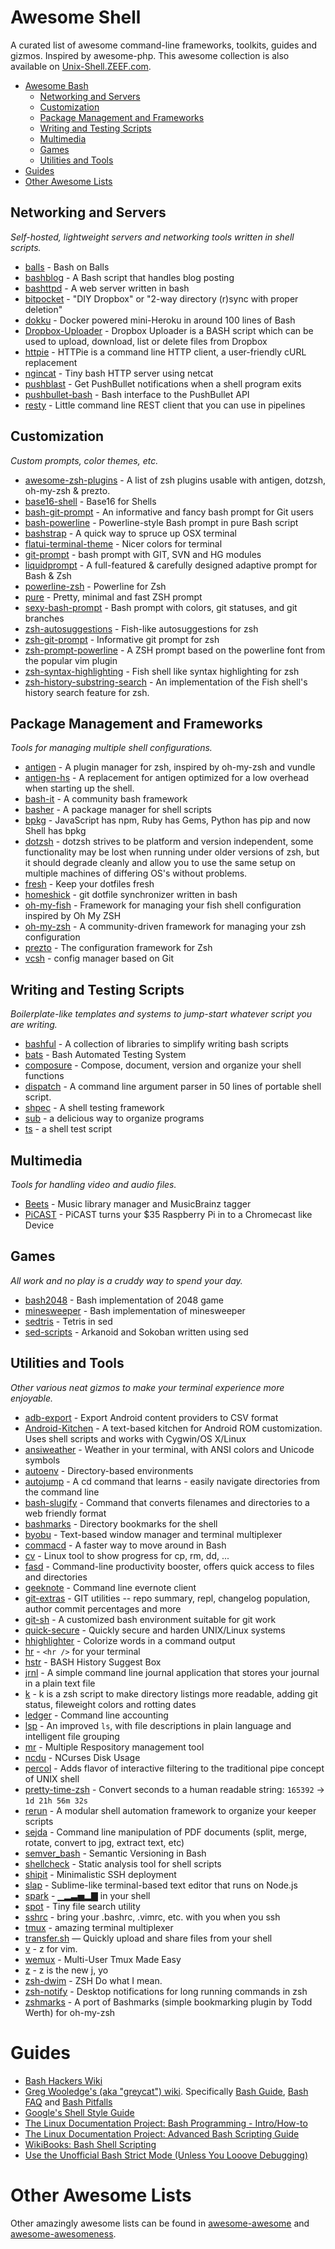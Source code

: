 # Awesome Shell
A curated list of awesome command-line frameworks, toolkits, guides and gizmos. Inspired by awesome-php. This awesome collection is also available on [Unix-Shell.ZEEF.com](https://unix-shell.zeef.com/caleb.xu).
- [Awesome Bash](#awesome-bash)
	- [Networking and Servers](#networking-and-servers)
	- [Customization](#customization)
	- [Package Management and Frameworks](#package-management-and-frameworks)
	- [Writing and Testing Scripts](#writing-and-testing-scripts)
	- [Multimedia](#multimedia)
	- [Games](#games)
	- [Utilities and Tools](#utilities-and-tools)
- [Guides](#guides)
- [Other Awesome Lists](#other-awesome-lists)

## Networking and Servers

*Self-hosted, lightweight servers and networking tools written in shell scripts.*

* [balls](https://github.com/jneen/balls) - Bash on Balls
* [bashblog](https://github.com/cfenollosa/bashblog) - A Bash script that handles blog posting
* [bashttpd](https://github.com/avleen/bashttpd) - A web server written in bash
* [bitpocket](https://github.com/sickill/bitpocket) - "DIY Dropbox" or "2-way directory (r)sync with proper deletion"
* [dokku](https://github.com/progrium/dokku) - Docker powered mini-Heroku in around 100 lines of Bash
* [Dropbox-Uploader](https://github.com/andreafabrizi/Dropbox-Uploader) - Dropbox Uploader is a BASH script which can be used to upload, download, list or delete files from Dropbox
* [httpie](https://github.com/jakubroztocil/httpie) - HTTPie is a command line HTTP client, a user-friendly cURL replacement
* [ngincat](https://github.com/jaburns/ngincat) - Tiny bash HTTP server using netcat
* [pushblast](https://github.com/alebcay/pushblast) - Get PushBullet notifications when a shell program exits
* [pushbullet-bash](https://github.com/Red5d/pushbullet-bash) - Bash interface to the PushBullet API
* [resty](https://github.com/micha/resty) - Little command line REST client that you can use in pipelines

## Customization

*Custom prompts, color themes, etc.*

* [awesome-zsh-plugins](https://github.com/unixorn/awesome-zsh-plugins) - A list of zsh plugins usable with antigen, dotzsh, oh-my-zsh & prezto.
* [base16-shell](https://github.com/chriskempson/base16-shell) - Base16 for Shells
* [bash-git-prompt](https://github.com/magicmonty/bash-git-prompt) - An informative and fancy bash prompt for Git users
* [bash-powerline](https://github.com/riobard/bash-powerline) - Powerline-style Bash prompt in pure Bash script
* [bashstrap](https://github.com/barryclark/bashstrap) - A quick way to spruce up OSX terminal
* [flatui-terminal-theme](https://dribbble.com/shots/1021755-Flat-UI-Terminal-Theme) - Nicer colors for terminal
* [git-prompt](https://github.com/lvv/git-prompt) - bash prompt with GIT, SVN and HG modules
* [liquidprompt](https://github.com/nojhan/liquidprompt) - A full-featured & carefully designed adaptive prompt for Bash & Zsh
* [powerline-zsh](https://github.com/carlcarl/powerline-zsh) - Powerline for Zsh
* [pure](https://github.com/sindresorhus/pure) - Pretty, minimal and fast ZSH prompt
* [sexy-bash-prompt](https://github.com/twolfson/sexy-bash-prompt) - Bash prompt with colors, git statuses, and git branches
* [zsh-autosuggestions](https://github.com/tarruda/zsh-autosuggestions) - Fish-like autosuggestions for zsh
* [zsh-git-prompt](https://github.com/olivierverdier/zsh-git-prompt) - Informative git prompt for zsh
* [zsh-prompt-powerline](https://github.com/Valodim/zsh-prompt-powerline) - A ZSH prompt based on the powerline font from the popular vim plugin
* [zsh-syntax-highlighting](https://github.com/zsh-users/zsh-syntax-highlighting) - Fish shell like syntax highlighting for zsh
* [zsh-history-substring-search](https://github.com/zsh-users/zsh-history-substring-search) - An implementation of the Fish shell's history search feature for zsh.

## Package Management and Frameworks

*Tools for managing multiple shell configurations.*

* [antigen](https://github.com/zsh-users/antigen) - A plugin manager for zsh, inspired by oh-my-zsh and vundle
* [antigen-hs](https://github.com/Tarrasch/antigen-hs) - A replacement for antigen optimized for a low overhead when starting up the shell.
* [bash-it](https://github.com/revans/bash-it) - A community bash framework
* [basher](https://github.com/basherpm/basher) - A package manager for shell scripts
* [bpkg](http://www.bpkg.io/) - JavaScript has npm, Ruby has Gems, Python has pip and now Shell has bpkg
* [dotzsh](https://github.com/dotphiles/dotzsh) - dotzsh strives to be platform and version independent, some functionality may be lost when running under older versions of zsh, but it should degrade cleanly and allow you to use the same setup on multiple machines of differing OS's without problems.
* [fresh](https://github.com/freshshell/fresh) - Keep your dotfiles fresh
* [homeshick](https://github.com/andsens/homeshick) - git dotfile synchronizer written in bash
* [oh-my-fish](https://github.com/bpinto/oh-my-fish) - Framework for managing your fish shell configuration inspired by Oh My ZSH
* [oh-my-zsh](https://github.com/robbyrussell/oh-my-zsh) - A community-driven framework for managing your zsh configuration
* [prezto](https://github.com/sorin-ionescu/prezto) - The configuration framework for Zsh
* [vcsh](https://github.com/RichiH/vcsh) - config manager based on Git

## Writing and Testing Scripts

*Boilerplate-like templates and systems to jump-start whatever script you are writing.*

* [bashful](https://github.com/jmcantrell/bashful) - A collection of libraries to simplify writing bash scripts
* [bats](https://github.com/sstephenson/bats) - Bash Automated Testing System
* [composure](https://github.com/erichs/composure) - Compose, document, version and organize your shell functions
* [dispatch](https://github.com/Mosai/workshop/blob/master/doc/dispatch.md) - A command line argument parser in 50 lines of portable shell script.
* [shpec](https://github.com/rylnd/shpec) - A shell testing framework
* [sub](https://github.com/basecamp/sub) - a delicious way to organize programs
* [ts](https://github.com/thinkerbot/ts) - a shell test script
 
## Multimedia

*Tools for handling video and audio files.*

* [Beets](https://github.com/sampsyo/beets) - Music library manager and MusicBrainz tagger
* [PiCAST](https://github.com/lanceseidman/PiCAST) - PiCAST turns your $35 Raspberry Pi in to a Chromecast like Device

## Games

*All work and no play is a cruddy way to spend your day.*

* [bash2048](https://github.com/mydzor/bash2048) - Bash implementation of 2048 game
* [minesweeper](https://github.com/feherke/Bash-script/blob/master/minesweeper/minesweeper.sh) - Bash implementation of minesweeper
* [sedtris](https://github.com/uuner/sedtris) - Tetris in sed
* [sed-scripts](https://github.com/aureliojargas/sed-scripts) - Arkanoid and Sokoban written using sed

## Utilities and Tools

*Other various neat gizmos to make your terminal experience more enjoyable.*

* [adb-export](https://github.com/sromku/adb-export) - Export Android content providers to CSV format
* [Android-Kitchen](https://github.com/dsixda/Android-Kitchen) - A text-based kitchen for Android ROM customization. Uses shell scripts and works with Cygwin/OS X/Linux
* [ansiweather](https://github.com/fcambus/ansiweather) - Weather in your terminal, with ANSI colors and Unicode symbols
* [autoenv](https://github.com/kennethreitz/autoenv) - Directory-based environments
* [autojump](https://github.com/joelthelion/autojump) - A cd command that learns - easily navigate directories from the command line
* [bash-slugify](https://github.com/benlinton/bash-slugify) - Command that converts filenames and directories to a web friendly format
* [bashmarks](https://github.com/huyng/bashmarks) - Directory bookmarks for the shell
* [byobu](http://byobu.co/) - Text-based window manager and terminal multiplexer
* [commacd](https://github.com/shyiko/commacd) - A faster way to move around in Bash
* [cv](https://github.com/Xfennec/cv) - Linux tool to show progress for cp, rm, dd, ...
* [fasd](https://github.com/clvv/fasd) - Command-line productivity booster, offers quick access to files and directories
* [geeknote](https://github.com/VitaliyRodnenko/geeknote) - Command line evernote client
* [git-extras](https://github.com/visionmedia/git-extras) - GIT utilities -- repo summary, repl, changelog population, author commit percentages and more
* [git-sh](https://github.com/rtomayko/git-sh) - A customized bash environment suitable for git work
* [quick-secure](https://github.com/marshyski/quick-secure) - Quickly secure and harden UNIX/Linux systems
* [hhighlighter](https://github.com/paoloantinori/hhighlighter) - Colorize words in a command output
* [hr](https://github.com/LuRsT/hr) - `<hr />` for your terminal
* [hstr](https://github.com/dvorka/hstr) - BASH History Suggest Box
* [jrnl](https://github.com/maebert/jrnl) - A simple command line journal application that stores your journal in a plain text file
* [k](https://github.com/supercrabtree/k) - k is a zsh script to make directory listings more readable, adding git status, fileweight colors and rotting dates
* [ledger](https://github.com/ledger/ledger) - Command line accounting
* [lsp](https://github.com/dborzov/lsp) - An improved `ls`, with file descriptions in plain language and intelligent file grouping
* [mr](https://github.com/joeyh/myrepos) - Multiple Respository management tool
* [ncdu](http://dev.yorhel.nl/ncdu) - NCurses Disk Usage
* [percol](https://github.com/mooz/percol) - Adds flavor of interactive filtering to the traditional pipe concept of UNIX shell
* [pretty-time-zsh](https://github.com/sindresorhus/pretty-time-zsh) - Convert seconds to a human readable string: `165392` → `1d 21h 56m 32s`
* [rerun](https://github.com/rerun/rerun) - A modular shell automation framework to organize your keeper scripts
* [sejda](https://github.com/torakiki/sejda/) - Command line manipulation of PDF documents (split, merge, rotate, convert to jpg, extract text, etc)
* [semver_bash](https://github.com/cloudflare/semver_bash) - Semantic Versioning in Bash
* [shellcheck](https://github.com/koalaman/shellcheck) - Static analysis tool for shell scripts
* [shipit](https://github.com/sapegin/shipit) - Minimalistic SSH deployment
* [slap](https://github.com/slap-editor/slap) - Sublime-like terminal-based text editor that runs on Node.js
* [spark](https://github.com/holman/spark) - ▁▂▃▅▂▇ in your shell
* [spot](https://github.com/guille/spot) - Tiny file search utility
* [sshrc](https://github.com/Russell91/sshrc) - bring your .bashrc, .vimrc, etc. with you when you ssh
* [tmux](http://tmux.sourceforge.net/) - amazing terminal multiplexer
* [transfer.sh](https://transfer.sh/) — Quickly upload and share files from your shell
* [v](https://github.com/rupa/v) - z for vim.
* [wemux](https://github.com/zolrath/wemux) - Multi-User Tmux Made Easy
* [z](https://github.com/rupa/z) - z is the new j, yo
* [zsh-dwim](https://github.com/oknowton/zsh-dwim) - ZSH Do what I mean.
* [zsh-notify](https://github.com/marzocchi/zsh-notify) - Desktop notifications for long running commands in zsh
* [zshmarks](https://github.com/jocelynmallon/zshmarks) - A port of Bashmarks (simple bookmarking plugin by Todd Werth) for oh-my-zsh

# Guides
* [Bash Hackers Wiki](http://wiki.bash-hackers.org/)
* [Greg Wooledge's (aka "greycat") wiki](http://mywiki.wooledge.org).
  Specifically [Bash Guide](http://mywiki.wooledge.org/BashGuide), [Bash FAQ](http://mywiki.wooledge.org/BashFAQ) and [Bash Pitfalls](http://mywiki.wooledge.org/BashPitfalls)
* [Google's Shell Style Guide](https://google-styleguide.googlecode.com/svn/trunk/shell.xml)
* [The Linux Documentation Project: Bash Programming - Intro/How-to](http://tldp.org/HOWTO/Bash-Prog-Intro-HOWTO.html#toc)
* [The Linux Documentation Project: Advanced Bash Scripting Guide](http://www.tldp.org/LDP/abs/html/)
* [WikiBooks: Bash Shell Scripting](http://en.wikibooks.org/wiki/Bash_Shell_Scripting)
* [Use the Unofficial Bash Strict Mode (Unless You Looove Debugging)](http://redsymbol.net/articles/unofficial-bash-strict-mode/)

# Other Awesome Lists
Other amazingly awesome lists can be found in [awesome-awesome](https://github.com/emijrp/awesome-awesome) and [awesome-awesomeness](https://github.com/bayandin/awesome-awesomeness).

